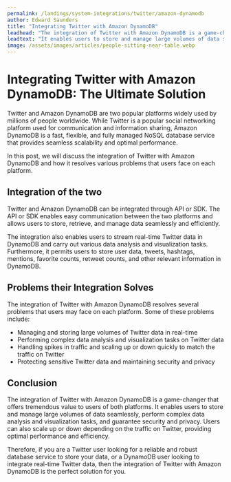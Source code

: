 ```yaml
---
permalink: /landings/system-integrations/twitter/amazon-dynamodb
author: Edward Saunders
title: "Integrating Twitter with Amazon DynamoDB"
leadhead: "The integration of Twitter with Amazon DynamoDB is a game-changer that offers tremendous value to users of both platforms"
leadtext: "It enables users to store and manage large volumes of data seamlessly, perform complex data analysis and visualization tasks, and guarantee security and privacy. Users can also scale up or down depending on the traffic on Twitter, providing optimal performance and efficiency."
image: /assets/images/articles/people-sitting-near-table.webp
---
```

<div class="arttext">    <h1>Integrating Twitter with Amazon DynamoDB: The Ultimate Solution</h1>
    <p>Twitter and Amazon DynamoDB are two popular platforms widely used by millions of people worldwide. While Twitter is a popular social networking platform used for communication and information sharing, Amazon DynamoDB is a fast, flexible, and fully managed NoSQL database service that provides seamless scalability and optimal performance.</p>
    <p>In this post, we will discuss the integration of Twitter with Amazon DynamoDB and how it resolves various problems that users face on each platform.</p>
    <h2>Integration of the two</h2>
    <p>Twitter and Amazon DynamoDB can be integrated through API or SDK. The API or SDK enables easy communication between the two platforms and allows users to store, retrieve, and manage data seamlessly and efficiently.</p>
    <p>The integration also enables users to stream real-time Twitter data in DynamoDB and carry out various data analysis and visualization tasks. Furthermore, it permits users to store user data, tweets, hashtags, mentions, favorite counts, retweet counts, and other relevant information in DynamoDB.</p>
    <h2>Problems their Integration Solves</h2>
    <p>The integration of Twitter with Amazon DynamoDB resolves several problems that users may face on each platform. Some of these problems include:</p>
    <ul>
      <li>Managing and storing large volumes of Twitter data in real-time</li>
      <li>Performing complex data analysis and visualization tasks on Twitter data</li>
      <li>Handling spikes in traffic and scaling up or down quickly to match the traffic on Twitter</li>
      <li>Protecting sensitive Twitter data and maintaining security and privacy</li>
    </ul>
    <h2>Conclusion</h2>
    <p>The integration of Twitter with Amazon DynamoDB is a game-changer that offers tremendous value to users of both platforms. It enables users to store and manage large volumes of data seamlessly, perform complex data analysis and visualization tasks, and guarantee security and privacy. Users can also scale up or down depending on the traffic on Twitter, providing optimal performance and efficiency.</p>
    <p>Therefore, if you are a Twitter user looking for a reliable and robust database service to store your data, or a DynamoDB user looking to integrate real-time Twitter data, then the integration of Twitter with Amazon DynamoDB is the perfect solution for you.</p>
</div>